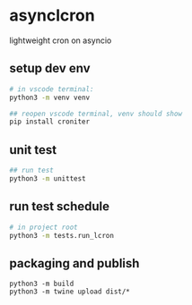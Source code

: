 # asynclcron
lightweight cron on asyncio

## setup dev env
```bash
# in vscode terminal:
python3 -m venv venv
```

```bash
## reopen vscode terminal, venv should show
pip install croniter
```

## unit test
```bash
## run test
python3 -m unittest
```

## run test schedule
```bash
# in project root
python3 -m tests.run_lcron
```

## packaging and publish
```
python3 -m build
python3 -m twine upload dist/*
```
